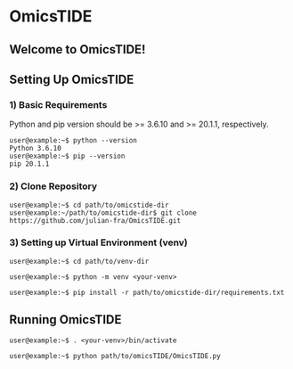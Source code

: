 # OmicsTIDE

## Welcome to OmicsTIDE!

## Setting Up OmicsTIDE

### 1) Basic Requirements
Python and pip version should be >= 3.6.10 and >= 20.1.1, respectively.

```console
user@example:~$ python --version
Python 3.6.10
user@example:~$ pip --version
pip 20.1.1
```

### 2) Clone Repository
```console
user@example:~$ cd path/to/omicstide-dir
user@example:~/path/to/omicstide-dir$ git clone https://github.com/julian-fra/OmicsTIDE.git
```

### 3) Setting up Virtual Environment (venv)
```console
user@example:~$ cd path/to/venv-dir

user@example:~$ python -m venv <your-venv>

user@example:~$ pip install -r path/to/omicstide-dir/requirements.txt
```


## Running OmicsTIDE
```console
user@example:~$ . <your-venv>/bin/activate

user@example:~$ python path/to/omicsTIDE/OmicsTIDE.py
```

